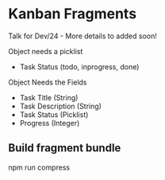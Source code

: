 # Kanban Fragments

Talk for Dev/24 - More details to added soon!

Object needs a picklist

- Task Status (todo, inprogress, done)

Object Needs the Fields

- Task Title (String)
- Task Description (String)
- Task Status (Picklist)
- Progress (Integer)

## Build fragment bundle

npm run compress
